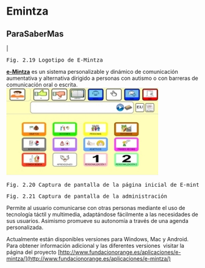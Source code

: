
# Emintza

## ParaSaberMas
|
<td style="text-align: center;"><pre>Fig. 2.19 Logotipo de E-Mintza</pre></td>

[**e-Mintza**](http://www.fundacionorange.es/aplicaciones/e-mintza/) es un sistema personalizable y dinámico de comunicación aumentativa y alternativa dirigido a personas con autismo o con barreras de comunicación oral o escrita.
![](img/Captura_de_pantalla_de_2017-03-15_11-44-42.png)
<td style="text-align: center;"><pre>Fig. 2.20 Captura de pantalla de la página inicial de E-mintza</pre></td><td style="text-align: center;"><pre>Fig. 2.21 Captura de pantalla de la administración</pre></td>

Permite al usuario comunicarse con otras personas mediante el uso de tecnología táctil y multimedia, adaptándose fácilmente a las necesidades de sus usuarios. Asimismo promueve su autonomía a través de una agenda personalizada.

Actualmente están disponibles versiones para Windows, Mac y Android. Para obtener información adicional y las diferentes versiones  visitar la página del proyecto [http://www.fundacionorange.es/aplicaciones/e-mintza/](http://www.fundacionorange.es/aplicaciones/e-mintza/)




